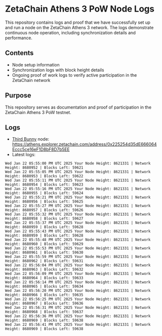 # ZetaChain Athens 3 PoW Node Logs
This repository contains logs and proof that we have successfully set up and run a node on the ZetaChain Athens 3 network. The logs demonstrate continuous node operation, including synchronization details and performance.

## Contents
- Node setup information
- Synchronization logs with block height details
- Ongoing proof of work logs to verify active participation in the ZetaChain network

## Purpose
This repository serves as documentation and proof of participation in the ZetaChain Athens 3 PoW testnet.

## Logs

- [Third Bunny](https://thirdbunny.xyz/) node: https://athens.explorer.zetachain.com/address/0x225254d35dE666064Eccc5ce16eF1D8bF8D7b5EE
- Latest logs:
```
Wed Jan 22 05:55:00 PM UTC 2025 Your Node Height: 8621331 | Network Height: 8680952 | Blocks Left: 59621
Wed Jan 22 05:55:05 PM UTC 2025 Your Node Height: 8621331 | Network Height: 8680953 | Blocks Left: 59622
Wed Jan 22 05:55:11 PM UTC 2025 Your Node Height: 8621331 | Network Height: 8680954 | Blocks Left: 59623
Wed Jan 22 05:55:16 PM UTC 2025 Your Node Height: 8621331 | Network Height: 8680955 | Blocks Left: 59624
Wed Jan 22 05:55:21 PM UTC 2025 Your Node Height: 8621331 | Network Height: 8680956 | Blocks Left: 59625
Wed Jan 22 05:55:27 PM UTC 2025 Your Node Height: 8621331 | Network Height: 8680957 | Blocks Left: 59626
Wed Jan 22 05:55:32 PM UTC 2025 Your Node Height: 8621331 | Network Height: 8680958 | Blocks Left: 59627
Wed Jan 22 05:55:37 PM UTC 2025 Your Node Height: 8621331 | Network Height: 8680959 | Blocks Left: 59628
Wed Jan 22 05:55:43 PM UTC 2025 Your Node Height: 8621331 | Network Height: 8680959 | Blocks Left: 59628
Wed Jan 22 05:55:48 PM UTC 2025 Your Node Height: 8621331 | Network Height: 8680960 | Blocks Left: 59629
Wed Jan 22 05:55:53 PM UTC 2025 Your Node Height: 8621331 | Network Height: 8680961 | Blocks Left: 59630
Wed Jan 22 05:55:59 PM UTC 2025 Your Node Height: 8621331 | Network Height: 8680962 | Blocks Left: 59631
Wed Jan 22 05:56:04 PM UTC 2025 Your Node Height: 8621331 | Network Height: 8680963 | Blocks Left: 59632
Wed Jan 22 05:56:09 PM UTC 2025 Your Node Height: 8621331 | Network Height: 8680964 | Blocks Left: 59633
Wed Jan 22 05:56:14 PM UTC 2025 Your Node Height: 8621331 | Network Height: 8680965 | Blocks Left: 59634
Wed Jan 22 05:56:20 PM UTC 2025 Your Node Height: 8621331 | Network Height: 8680966 | Blocks Left: 59635
Wed Jan 22 05:56:25 PM UTC 2025 Your Node Height: 8621331 | Network Height: 8680967 | Blocks Left: 59636
Wed Jan 22 05:56:31 PM UTC 2025 Your Node Height: 8621331 | Network Height: 8680968 | Blocks Left: 59637
Wed Jan 22 05:56:36 PM UTC 2025 Your Node Height: 8621331 | Network Height: 8680969 | Blocks Left: 59638
Wed Jan 22 05:56:41 PM UTC 2025 Your Node Height: 8621331 | Network Height: 8680969 | Blocks Left: 59638
```
